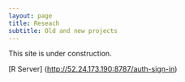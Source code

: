 ```yaml
---
layout: page
title: Reseach
subtitle: Old and new projects
---
```


This site is under construction.

[R Server] (http://52.24.173.190:8787/auth-sign-in)


